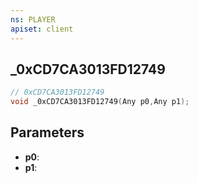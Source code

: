 ```yaml
---
ns: PLAYER
apiset: client
---
```

## _0xCD7CA3013FD12749

```c
// 0xCD7CA3013FD12749
void _0xCD7CA3013FD12749(Any p0,Any p1);
```


## Parameters
* **p0**:
* **p1**:



